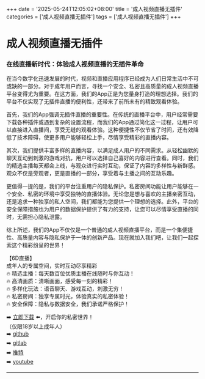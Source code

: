 +++
date = '2025-05-24T12:05:02+08:00'
title = '成人视频直播无插件'
categories = ['成人视频直播无插件']
tags = ['成人视频直播无插件']
+++

# 成人视频直播无插件

### 在线直播新时代：体验成人视频直播的无插件革命

在当今数字化迅速发展的时代，视频和直播应用程序已经成为人们日常生活中不可或缺的一部分。对于成年用户而言，寻找一个安全、私密且高质量的成人视频直播平台变得尤为重要。在这方面，我们的App正是为您量身打造的理想选择。我们的平台不仅实现了无插件直播的便利性，还带来了前所未有的精致观看体验。

首先，我们的App强调无插件直播的重要性。在传统的直播平台中，用户经常需要下载各种插件或遇到复杂的设置流程，而我们的App通过简化这一过程，让用户可以直接进入直播间，享受无缝的观看体验。这种便捷性不仅节省了时间，还有效降低了技术障碍，使更多用户能够轻松上手，尽情享受精彩的直播内容。

其次，我们提供丰富多样的直播内容，以满足成人用户的不同需求。从轻松幽默的聊天互动到刺激的游戏对抗，用户可以选择自己喜好的内容进行查看。同时，我们的精选主播每天都会上线，与观众进行实时互动，保证了内容的多样性与新鲜感。观众不仅是旁观者，更是直播的一部分，享受着与主播之间的互动乐趣。

更值得一提的是，我们的平台注重用户的隐私保护。私密房间功能让用户能够在一个安全、私密的环境中享受独特的直播体验。无论您是想与喜欢的主播亲密互动，还是追求一种独享的私人空间，我们都能为您提供一个理想的选择。此外，平台的安全保障措施也为用户的数据保护提供了有力的支持，让您可以尽情享受直播的同时，无需担心隐私泄露。

综上所述，我们的App不仅仅是一个普通的成人视频直播平台，而是一个集便捷性、高质量内容与隐私保护于一体的创新产品。现在就加入我们吧，让我们一起探索这个精彩纷呈的世界！

【6D直播】  
成年人的专属空间，实时互动尽享精彩  
🔥 精选主播：每天数百位优质主播在线随时与你互动！  
🔥 高清画质：清晰画面，感受每一刻的精彩！  
🔥 多样化玩法：语音聊天、游戏互动，刺激无穷！  
🔥 私密房间：独享专属时光，体验真实的私密体验！  
🔥 安全保障：隐私与数据安全，我们承诺严格保护！  

➡️ [立即下载](https://down123.s3.ap-east-1.amazonaws.com/down/down.html?channelCode=blog) ⬅️，开启你的私密世界！  
（仅限18岁以上成年人）  
➡️ [github](https://aldult-live.github.io/)  
➡️ [gitlab](https://seo-09598d.gitlab.io/)  
➡️ [推特](https://x.com/wegame33)  
➡️ [youtube](https://www.youtube.com/@6Dlive)  

---
